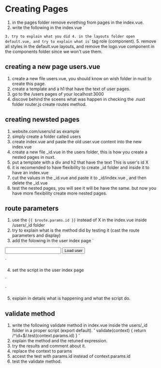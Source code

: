 # Creating Pages
1. in the pages folder remove evrething from pages in the index.vue.
2.  write the following in the index.vue
`
<template>
<h1>Hello world</h1>
</template>

`
3. try to explain what you did
4. in the layouts folder open default.vue, and try to explain what is `<nuxt />` tag role (component).
5. remove all styles in the default.vue layouts, and remove the logo.vue component in the components folder since we won't use them.


## creating a new page users.vue
1. create a new file users.vue, you should know on wish folder in nuxt to create this page.
2. create a template and a h1 that have the text of user pages.
3. go to the /users pages of your localhost:3000
4. discove behind the sceens what was happen in checking the .nuxt folder router.js create routes method.


## creating newsted pages
1. website.com/users/id as example
2. simply create a folder called users
3. create index.vue and paste the old user.vue content into the new index.vue
4. create a new file _id.vue in the users folder, this is how you create a nested pages in nuxt.
5. put a template with a div and h2 that have the text This is user's id X
6. it is recomended to have flexibility to create _id folder and inside it to have an index.vue 
7. cut the values in the _id.vue and paste it to _id/index.vue , and then delete the _id.vue
8. test the nested pages, you will see it will be have the same. but now you have more flexibility create more nested pages.

## route parameters
1. use the `{{ $route.params.id }}` instead of X in the  index.vue inside /users/_id folder
2. try to explain what is the method did by testing it  (cast the route parameters and display)
3. add the folowing in the user index page
`
<input type="text" v-model="id">
<button @click="loadUser">Load user</button>

`

4. set the script in the user index page

`
<script>
    export default {
        data() {
            return {
                id: ''
            }
        },

        methods: {
            loadUser() {
                this.$router.push(`/users/${this.id}`)
            }
        }
    }
</script>
`

5. explain in details what is happening and what the script do.


## validate method
1. write the following validate method in index.vue inside the users/_id folder in a proper script (export default).
'
     validate(context) {
         return /^\d+$/.test(context.params.id)
     }
'
2. explain the method and the retuned expression.
3. try the results and comment about it.
4. replace the context to params
5. accest the test with params.id instead of context.params.id
6. test the validate method.
    

